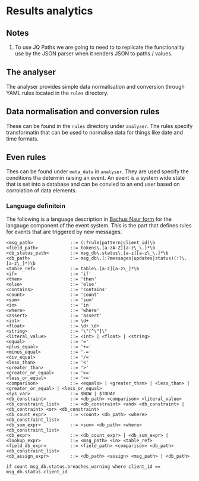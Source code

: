 # Results analytics

## Notes

1. To use JQ Paths we are going to need to to replicate the functionality use by
   the JSON parser when it renders JSON to paths / values.  

## The analyser 

The analyser provides simple data normalisation and conversion through YAML
rules located in the `rules` directory. 

## Data normalisation and conversion rules 

These can be found in the `rules` directory under `analyser`. The rules specify
transformatin that can be used to normalise data for things like date and time
formats. 

## Even rules

Thes can be found under `meta_data` in `analyser`. They are used specify the
conditions tha determin raising an event. An event is a system wide state that
is set into a database and can be convied to an end user based on corrolation of
data elements. 

### Language definitoin 

The following is a language description in [Bachus Naur
form](https://en.wikipedia.org/wiki/Backus-Naur_form) for the langauge component
of the event system. This is the part that defines rules for events that are
triggered by new messages.

```
<msg_path>              ::= (:?rule|pattern|client_id)\b
<field_path>            ::= tokens\.[a-zA-Z][a-z\_\.]*\b
<db_status_path>        ::= msg_db\.status\.[a-z][a-z\_\.]*\b
<db_path>               ::= msg_db\.(:?messages|updates|status)(:?\.[a-z\_]*)\b
<table_ref>             ::= table\.[a-z][a-z\_]*\b
<if>                    ::= 'if'
<then>                  ::= 'then'
<else>                  ::= 'else'
<contains>              ::= 'contains'
<count>                 ::= 'count'
<sum>                   ::= 'sum'
<in>                    ::= 'in'
<where>                 ::= 'where'
<assert>                ::= 'assert'
<int>                   ::= \d+
<float>                 ::= \d+.\d+
<string>                ::= '\"[^\"]\"
<literal_value>         ::= <int> | <float> | <string>
<equal>                 ::= '='
<plus_equal>            ::= '+='
<minus_equal>           ::= '-='
<div_equal>             ::= '/='
<less_than>             ::= '<'
<greater_than>          ::= '>'
<greater_or_equal>      ::= '>='
<less_or_equal>         ::= '<='
<comparison>            ::= <equals> | <greater_than> | <less_than> | <greater_or_equal> | <less_or_equal>
<sys_var>               ::= $NOW | $TODAY
<db_constraint>         ::= <db_path> <comparison> <literal_value>
<db_constraint_list>    ::= <db_constraint> <and> <db_constraint> | <db_contraint> <or> <db_constraint>
<db_count_expr>         ::= <count> <db_path> <where> <db_constraint_list>
<db_sum_expr>           ::= <sum> <db_path> <where> <db_constraint_list>
<db_expr>               ::= <db_count_expr> | <db_sum_expr> | 
<lookup_expr>           ::= <msg_path> <in> <table_ref>
<field_db_expr>         ::= <field_path> <comparison> <db_path> <db_constraint_list>
<db_assign_expr>        ::= <db_path> <assign> <msg_path> | <db_path>
```

```
if count msg_db.status.breaches_warning where client_id == msg_db.status.client_id
```